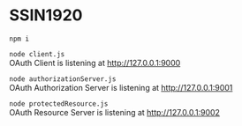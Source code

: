 # SSIN1920

```npm i```


```node client.js```\
OAuth Client is listening at http://127.0.0.1:9000


```node authorizationServer.js```\
OAuth Authorization Server is listening at http://127.0.0.1:9001


```node protectedResource.js```\
OAuth Resource Server is listening at http://127.0.0.1:9002



